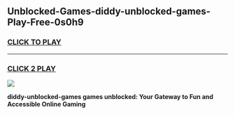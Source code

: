 
## Unblocked-Games-diddy-unblocked-games-Play-Free-0s0h9
<h3>
<a href="https://premium76.site?title=diddy-unblocked-games&ref=23A">CLICK TO PLAY</a></h3>
<hr>

<h3>
<a href="https://premium76.site?title=diddy-unblocked-games&ref=23A">CLICK 2 PLAY</a>
  
</h3>

<a href="https://premium76.site?title=diddy-unblocked-games&ref=23A"><img src="https://clearcache.store/games.png"></a>


**diddy-unblocked-games games unblocked: Your Gateway to Fun and Accessible Online Gaming**
